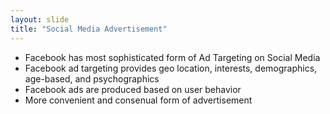 ```yaml
---
layout: slide
title: "Social Media Advertisement"
---
```

* Facebook has most sophisticated form of Ad Targeting on Social Media
* Facebook ad targeting provides geo location, interests, demographics, age-based, and psychographics
* Facebook ads are produced based on user behavior
* More convenient and consenual form of advertisement
